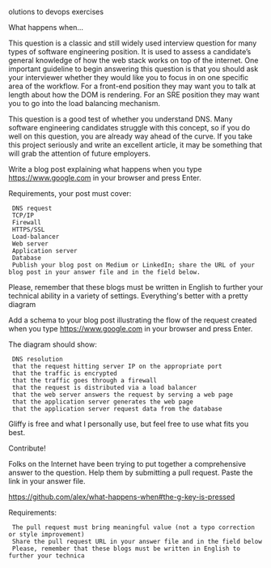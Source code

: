 olutions to devops exercises

What happens when...

 This question is a classic and still widely used interview question for many types of software engineering position. It is used to assess a candidate’s general knowledge of how the web stack works on top of the internet. One important guideline to begin answering this question is that you should ask your interviewer whether they would like you to focus in on one specific area of the workflow. For a front-end position they may want you to talk at length about how the DOM is rendering. For an SRE position they may want you to go into the load balancing mechanism.

 This question is a good test of whether you understand DNS. Many software engineering candidates struggle with this concept, so if you do well on this question, you are already way ahead of the curve. If you take this project seriously and write an excellent article, it may be something that will grab the attention of future employers.

 Write a blog post explaining what happens when you type https://www.google.com in your browser and press Enter.

 Requirements, your post must cover:

     DNS request
     TCP/IP
     Firewall
     HTTPS/SSL
     Load-balancer
     Web server
     Application server
     Database
     Publish your blog post on Medium or LinkedIn; share the URL of your blog post in your answer file and in the field below.

 Please, remember that these blogs must be written in English to further your technical ability in a variety of settings.
Everything's better with a pretty diagram

 Add a schema to your blog post illustrating the flow of the request created when you type https://www.google.com in your browser and press Enter.

 The diagram should show:

     DNS resolution
     that the request hitting server IP on the appropriate port
     that the traffic is encrypted
     that the traffic goes through a firewall
     that the request is distributed via a load balancer
     that the web server answers the request by serving a web page
     that the application server generates the web page
     that the application server request data from the database
Gliffy is free and what I personally use, but feel free to use what fits you best.

Contribute!

 Folks on the Internet have been trying to put together a comprehensive answer to the question. Help them by submitting a pull request. Paste the link in your answer file.

 https://github.com/alex/what-happens-when#the-g-key-is-pressed

 Requirements:

     The pull request must bring meaningful value (not a typo correction or style improvement)
     Share the pull request URL in your answer file and in the field below
     Please, remember that these blogs must be written in English to further your technica
